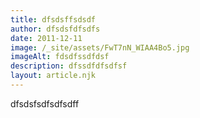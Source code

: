 ```yaml
---
title: dfsdsffsdsdf
author: dfsdsfdfsdfs
date: 2011-12-11
image: /_site/assets/FwT7nN_WIAA4Bo5.jpg
imageAlt: fdsdfssdfdsf
description: dfssdfdfsdfsf
layout: article.njk
---
```

dfsdsfsdfsdfsdff
